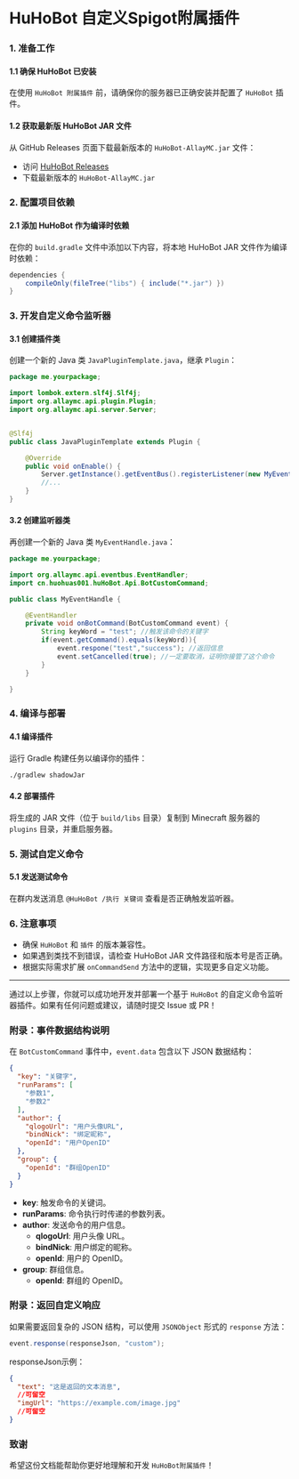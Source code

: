 # HuHoBot 自定义Spigot附属插件

### 1. 准备工作

#### 1.1 确保 HuHoBot 已安装

在使用 `HuHoBot 附属插件` 前，请确保你的服务器已正确安装并配置了 `HuHoBot` 插件。

#### 1.2 获取最新版 HuHoBot JAR 文件

从 GitHub Releases 页面下载最新版本的 `HuHoBot-AllayMC.jar` 文件：

- 访问 [HuHoBot Releases](https://github.com/HuHoBot/AllayMCAdapter/releases)
- 下载最新版本的 `HuHoBot-AllayMC.jar`

### 2. 配置项目依赖

#### 2.1 添加 HuHoBot 作为编译时依赖

在你的 `build.gradle` 文件中添加以下内容，将本地 HuHoBot JAR 文件作为编译时依赖：

```gradle 
dependencies {
    compileOnly(fileTree("libs") { include("*.jar") })
}
```

### 3. 开发自定义命令监听器

#### 3.1 创建插件类

创建一个新的 Java 类 `JavaPluginTemplate.java`，继承 `Plugin`：

```java 
package me.yourpackage;

import lombok.extern.slf4j.Slf4j;
import org.allaymc.api.plugin.Plugin;
import org.allaymc.api.server.Server;


@Slf4j
public class JavaPluginTemplate extends Plugin {

    @Override
    public void onEnable() {
        Server.getInstance().getEventBus().registerListener(new MyEventHandle()); //注册事件监听器
        //... 
    }
}
```

#### 3.2 创建监听器类

再创建一个新的 Java 类 `MyEventHandle.java`：

```java 
package me.yourpackage;

import org.allaymc.api.eventbus.EventHandler;
import cn.huohuas001.huHoBot.Api.BotCustomCommand;

public class MyEventHandle {

    @EventHandler
    private void onBotCommand(BotCustomCommand event) {
        String keyWord = "test"; //触发该命令的关键字
        if(event.getCommand().equals(keyWord)){
            event.respone("test","success"); //返回信息
            event.setCancelled(true); //一定要取消，证明你接管了这个命令
        }
    }

}
```

### 4. 编译与部署

#### 4.1 编译插件

运行 Gradle 构建任务以编译你的插件：

```bash 
./gradlew shadowJar
```

#### 4.2 部署插件

将生成的 JAR 文件（位于 `build/libs` 目录）复制到 Minecraft 服务器的 `plugins` 目录，并重启服务器。

### 5. 测试自定义命令

#### 5.1 发送测试命令

在群内发送消息 `@HuHoBot /执行 关键词` 查看是否正确触发监听器。

### 6. 注意事项

- 确保 `HuHoBot` 和 `插件` 的版本兼容性。
- 如果遇到类找不到错误，请检查 HuHoBot JAR 文件路径和版本号是否正确。
- 根据实际需求扩展 `onCommandSend` 方法中的逻辑，实现更多自定义功能。

---

通过以上步骤，你就可以成功地开发并部署一个基于 `HuHoBot` 的自定义命令监听器插件。如果有任何问题或建议，请随时提交 Issue 或
PR！

### 附录：事件数据结构说明

在 `BotCustomCommand` 事件中，`event.data` 包含以下 JSON 数据结构：

```json 
{
  "key": "关键字",
  "runParams": [
    "参数1",
    "参数2"
  ],
  "author": {
    "qlogoUrl": "用户头像URL",
    "bindNick": "绑定昵称",
    "openId": "用户OpenID"
  },
  "group": {
    "openId": "群组OpenID"
  }
}
```

- **key**: 触发命令的关键词。
- **runParams**: 命令执行时传递的参数列表。
- **author**: 发送命令的用户信息。
    - **qlogoUrl**: 用户头像 URL。
    - **bindNick**: 用户绑定的昵称。
    - **openId**: 用户的 OpenID。
- **group**: 群组信息。
    - **openId**: 群组的 OpenID。

### 附录：返回自定义响应

如果需要返回复杂的 JSON 结构，可以使用 `JSONObject` 形式的 `response` 方法：

```java 
event.response(responseJson, "custom");
```

responseJson示例：

```json
{
  "text": "这是返回的文本消息",
  //可留空
  "imgUrl": "https://example.com/image.jpg"
  //可留空
}
```

### 致谢
希望这份文档能帮助你更好地理解和开发 `HuHoBot附属插件`！
